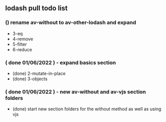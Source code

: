 ## lodash pull todo list


### () rename av-without to av-other-lodash and expand
* 3-eq
* 4-remove
* 5-filter
* 6-reduce

### ( done 01/06/2022 ) - expand basics section
* (done) 2-mutate-in-place
* (done) 3-objects

### ( done 01/06/2022 ) - new av-without and av-vjs section folders
* (done) start new section folders for the without method as well as using vjs